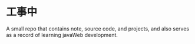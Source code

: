 # 工事中
A small repo that contains note, source code, and projects, and also serves as a record of learning javaWeb development.
